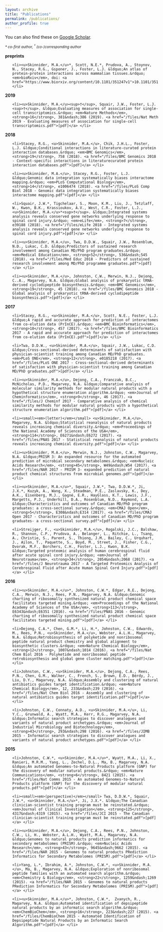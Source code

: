 ```yaml
---
layout: archive
title: "Publications"
permalink: /publications/
author_profile: true
---
```


You can also find these on <a href="https://scholar.google.ca/citations?user=o00Z6d0AAAAJ&hl=en&oi=ao">Google Scholar</a>.

<small><em>* co-first author, <sup>†</sup> (co-)corresponding author</em></small>

**preprints**


<ol class="publications" reversed start="23">

    <li><u>Skinnider, M.A.</u>*, Scott, N.E.*, Prudova, A., Stoynov, N., Stacey, R.G., Gsponer, J., Foster, L.J. &ldquo;An atlas of protein-protein interactions across mammalian tissues.&rdquo; <em>bioRxiv</em>, doi: <a href="https://www.biorxiv.org/content/10.1101/351247v1">10.1101/351247</a> </li>

</ol>


**2019**

<ol class="publications" reversed start="22">

    <li><u>Skinnider, M.A.</u><sup>†</sup>, Squair, J.W., Foster, L.J.<sup>†</sup>. &ldquo;Evaluating measures of association for single-cell transcriptomics.&rdquo; <em>Nature Methods</em>, <strong>16</strong>, 381&ndash;386 (2019). <a href="/files/Nat Meth 2019 - Evaluating measures of association for single-cell transcriptomics.pdf">[pdf]</a> </li>

</ol>

**2018**

<ol class="publications" reversed start="21">

    <li>Stacey, R.G., <u>Skinnider, M.A.</u>, Chik, J.H.L., Foster, L.J. &ldquo;Conditional interactions in literature-curated protein interaction databases.&rdquo; <em>BMC Genomics</em>, <strong>19</strong>, 758 (2018). <a href="/files/BMC Genomics 2018 - Context-specific interactions in literaturecurated protein interaction databases.pdf">[pdf]</a> </li>

    <li><u>Skinnider, M.A.</u>, Stacey, R.G., Foster, L.J. &ldquo;Genomic data integration systematically biases interactome mapping.&rdquo; <em>PLoS Computational Biology</em>, <strong>14</strong>, e1006474 (2018). <a href="/files/PLoS Comp Biol 2018 - Genomic data integration systematically biases interactome mapping.pdf">[pdf]</a> </li>

    <li>Squair, J.W.*, Tigchelaar, S., Moon, K.M., Liu, J., Tetzlaff, W., Kwon, B.K., Krassioukov, A.V., West, C.R., Foster, L.J., <u>Skinnider, M.A.</u>*<sup>†</sup>. &ldquo;Integrated systems analysis reveals conserved gene networks underlying response to spinal cord injury.&rdquo; <em>eLife</em>, <strong>7</strong>, e39188 (2018). <a href="/files/eLife 2018 - Integrated systems analysis reveals conserved gene networks underlying response to spinal cord injury.pdf">[pdf]</a> </li>

    <li><u>Skinnider, M.A.</u>, Twa, D.D.W., Squair, J.W., Rosenblum, N.D., Lukac, C.D. &ldquo;Predictors of sustained research involvement among Canadian MD/PhD program graduates.&rdquo; <em>Medical Education</em>, <strong>52</strong>, 536&ndash;545 (2018). <a href="/files/Med Educ 2018 - Predictors of sustained research involvement among MD/PhD programme graduates.pdf">[pdf]</a> </li>

    <li><u>Skinnider, M.A.</u>, Johnston, C.W., Merwin, N.J., Dejong, C..A., Magarvey, N.A. &ldquo;Global analysis of prokaryotic tRNA-derived cyclodipeptide biosynthesis.&rdquo; <em>BMC Genomics</em>, <strong>19</strong>, 45 (2018). <a href="/files/BMC Genomics 2018 - Global analysis of prokaryotic tRNA-derived cyclodipeptide biosynthesis.pdf">[pdf]</a> </li>

</ol>

**2017**

<ol class="publications" reversed start="16">

    <li>Stacey, R.G., <u>Skinnider, M.A.</u>, Scott, N.E., Foster, L.J. &ldquo;A rapid and accurate approach for prediction of interactomes from co-elution data (PrInCE).&rdquo; <em>BMC Bioinformatics</em>, <strong>18</strong>, 457 (2017). <a href="/files/BMC Bioinformatics 2017 - A rapid and accurate approach for prediction of interactomes from co-elution data (PrInCE).pdf">[pdf]</a> </li>

    <li>Twa, D.D.W., <u>Skinnider, M.A.</u>, Squair, J.W., Lukac, C.D. &ldquo;Cross-sectional-derived determinants of satisfaction with physician-scientist training among Canadian MD/PhD graduates. <em>PLoS ONE</em>, <strong>12</strong>, e0185218 (2017). <a href="/files/PLoS ONE 2017 - Cross-sectional-derived determinants of satisfaction with physician-scientist training among Canadian MD/PhD graduates.pdf">[pdf]</a> </li>

    <li><u>Skinnider, M.A.</u>, Dejong, C.A., Franczak, B.C., McNicholas, P.D., Magarvey, N.A. &ldquo;Comparative analysis of molecular similarity methods for modular natural products with a hypothetical structure enumeration algorithm.&rdquo; <em>Journal of Cheminformatics</em>, <strong>9</strong>, 46 (2017). <a href="/files/J Cheminf 2017 - Comparative analysis of chemical similarity methods for modular natural products with a hypothetical structure enumeration algorithm.pdf">[pdf]</a> </li>

    <li><small><em>(letter)</em></small> <u>Skinnider, M.A.</u>, Magarvey, N.A. &ldquo;Statistical reanalysis of natural products reveals increasing chemical diversity.&rdquo; <em>Proceedings of the National Academy of Sciences of the USA</em>, <strong>114</strong>, E6271&ndash;E6272 (2017). <a href="/files/PNAS 2017 - Statistical reanalysis of natural products reveals increasing chemical diversity.pdf">[pdf]</a> </li>

    <li><u>Skinnider, M.A.</u>, Merwin, N.J., Johnston, C.W., Magarvey, N.A. &ldquo;PRISM 3: An expanded resource for the automated prediction of microbial secondary metabolomes.&rdquo; <em>Nucleic Acids Research</em>, <strong>45</strong>, W49&ndash;W54 (2017). <a href="/files/NAR 2017 - PRISM 3- expanded prediction of natural product chemical structures from microbial genomes.pdf">[pdf]</a> </li>

    <li><u>Skinnider, M.A.</u>*, Squair, J.W.*, Twa, D.D.W.*, Ji, J.X.*, Kuzyk, A., Wang, X., Steadman, P.E., Zaslavsky, K., Dey, A.K., Eisenberg, M.J., Gagné, E.R., HayGlass, K.T., Lewis, J.F., Margetts, P.J., Underhill, D.A., Rosenblum, N.D., Raymond, L.A. &ldquo;Characteristics and outcomes of Canadian MD/PhD program graduates: a cross-sectional survey.&rdquo; <em>CMAJ Open</em>, <strong>5</strong>, E308&ndash;E314 (2017). <a href="/files/CMAJ Open 2017 - Characteristics and outcomes of Canadian MD/PhD program graduates- a cross-sectional survey.pdf">[pdf]</a> </li>

    <li>Streijger, F., <u>Skinnider, M.A.</u>, Rogalski, J.C., Balshaw, R., Shannon, C.P., Prudova, A., Belanger, L., Ritchie, L., Tsang, A., Christie, S., Parent, S., Thiong, J.M., Bailey, C., Urquhart, J., Ailon, T., Paquette, S., Boyd, M., Street, J., Fisher, C.G., Dvorak, M.F., Borchers, C.H., Foster, L.J., Kwon, B.K. &ldquo;Targeted proteomic analysis of human cerebrospinal fluid after acute spinal cord injury.&rdquo; <em>Journal of Neurotrauma</em>, <strong>34</strong>, 2054&ndash;2068 (2017). <a href="/files/J Neurotrauma 2017 - A Targeted Proteomics Analysis of Cerebrospinal Fluid after Acute Human Spinal Cord Injury.pdf">[pdf]</a> </li>

</ol>

**2016**

<ol class="publications" reversed start="9">

    <li><u>Skinnider, M.A.</u>*, Johnston, C.W.*, Edgar, R.E., Dejong, C.A., Merwin, N.J., Rees, P.N., Magarvey, N.A. &ldquo;Genomic charting of ribosomally synthesized natural product chemical space facilitates targeted mining.&rdquo; <em>Proceedings of the National Academy of Sciences of the USA</em>, <strong>113</strong>, E6343&ndash;E6351 (2016). <a href="/files/PNAS 2016 - Genomic charting of ribosomally synthesized natural product chemical space facilitates targeted mining.pdf">[pdf]</a> </li>

    <li>Dejong, C.A.*, Chen, G.M.*, Li, H.*, Johnston, C.W., Edwards, M., Rees, P.N., <u>Skinnider, M.A.</u>, Webster, A.L.H., Magarvey, N.A. &ldquo;Retrobiosynthesis of polyketide and nonribosomal peptide natural product chemistry and global alignment to biosynthetic clusters.&rdquo; <em>Nature Chemical Biology</em>, <strong>12</strong>, 1007&ndash;1014 (2016). <a href="/files/Nat Chem Biol 2016 - Polyketide and nonribosomal peptide retrobiosynthesis and global gene cluster matching.pdf">[pdf]</a> </li>

    <li>Johnston, C.W., <u>Skinnider, M.A.</u>, Dejong, C.A., Rees, P.N., Chen, G.M., Walker, C., French, S., Brown, E.D., Bérdy, J., Liu, D.Y., Magarvey, N.A. &ldquo;Assembly and clustering of natural antibiotics guides target identification.&rdquo; <em>Nature Chemical Biology</em>, 12, 233&ndash;239 (2016). <a href="/files/Nat Chem Biol 2016 - Assembly and clustering of natural antibiotics guides target identification.pdf">[pdf]</a> </li>

    <li>Johnston, C.W., Connaty, A.D., <u>Skinnider, M.A.</u>, Li, Y.C., Grunwald, A., Wyatt, M.A., Kerr, R.G., Magarvey, N.A. &ldquo;Informatic search strategies to discover analogues and variants of natural product archetypes.&rdquo; <em>Journal of Industrial Microbiology and Biotechnology</em>, <strong>43</strong>, 293&ndash;298 (2016). <a href="/files/JIMB 2015 - Informatic search strategies to discover analogues and variants of natural product archetypes.pdf">[pdf]</a> </li>

</ol>

**2015**

<ol class="publications" reversed>

    <li>Johnston, C.W.*, <u>Skinnider, M.A.</u>*, Wyatt, M.A., Li, X., Ranieri, M.R.M., Yang, L., Zechel, D.L., Ma, B., Magarvey, N.A. &ldquo;An automated Genomes-to-Natural Products platform (GNP) for the discovery of modular natural products.&rdquo; <em>Nature Communications</em>, <strong>6</strong>, 8421 (2015). <a href="/files/Nat Comms 2015 - An automated Genomes-to-Natural Products platform (GNP) for the discovery of modular natural products.pdf">[pdf]</a> </li>

    <li><small><em>(perspective)</em></small> Twa, D.D.W.*, Squair, J.W.*, <u>Skinnider, M.A.</u>*, Ji, J.X.*. &ldquo;The Canadian clinician-scientist training program must be reinstated.&rdquo; <em>Journal of Clinical Investigation</em>, <strong>125</strong>, 4317&ndash;4319 (2015). <a href="/files/JCI 2015 - The Canadian clinician-scientist training program must be reinstated.pdf">[pdf]</a> </li>

    <li><u>Skinnider, M.A.</u>, Dejong, C.A., Rees, P.N., Johnston, C.W., Li, H., Webster, A.L.H., Wyatt, M.A., Magarvey, N.A. &ldquo;Genomes to natural products prediction informatics for secondary metabolomes (PRISM).&rdquo; <em>Nucleic Acids Research</em>, <strong>43</strong>, 9645&ndash;9662 (2015). <a href="/files/NAR 2015 - Genomes to natural products PRediction Informatics for Secondary Metabolomes (PRISM).pdf">[pdf]</a> </li>

    <li>Yang, L.*, Ibrahim, A.*, Johnston, C.W.*, <u>Skinnider, M.A.</u>, Ma, B., Magarvey, N.A. &ldquo;Exploration of nonribosomal peptide families with an automated search algorithm.&rdquo; <em>Chemistry & Biology</em>, <strong>22</strong>, 1259&ndash;1269 (2015). <a href="/files/NAR 2015 - Genomes to natural products PRediction Informatics for Secondary Metabolomes (PRISM).pdf">[pdf]</a> </li>

    <li><u>Skinnider, M.A.</u>*, Johnston, C.W.*,  Zvanych, R., Magarvey, N.A. &ldquo;Automated identification of depsipeptide natural products by an informatic search algorithm.&rdquo; <em>ChemBioChem</em>, <strong>16</strong>, 223&ndash;227 (2015). <a href="/files/ChemBioChem 2015 - Automated Identification of Depsipeptide Natural Products by an Informatic Search Algorithm.pdf">[pdf]</a> </li>

</ol>

